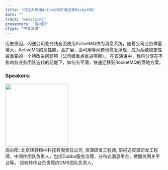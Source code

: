 ```yaml
---
title: "闪送大规模ActiveMQ平滑迁移RocketMQ"
date: "" 
track: "messaging"
presenters: "高向阳"
stype: "中文演讲"
---
```

历史原因，闪送公司业务线全面使用ActiveMQ作为消息系统，随着公司业务体量增大，ActiveMQ的高性能，高扩展，高可用等问题也愈发浮现，成为系统稳定性最重要的一个待改进问题项（公司级重点推进项目）。
在该演讲中，我将分享在不影响各业务团队迭代的前提下，如何去平滑，快速迁移到RocketMQ的落地方案。
 ### Speakers: 
 <img src="images/speaker/1070.png" width="200" /><br>高向阳: 北京转转精神科技有限责任公司, 资深研发工程师, 前闪送资深研发工程师，中间件团队负责人，包括Dubbo服务治理，分布式消息平台，微服务网关平台等。
现转转中台负责履约OMS团队负责人。
 